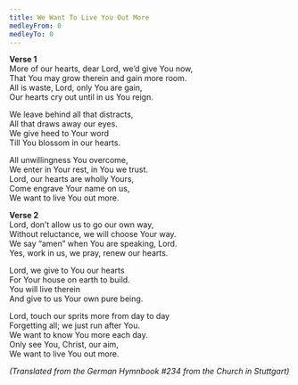 ```yaml
---
title: We Want To Live You Out More
medleyFrom: 0
medleyTo: 0
---
```


**Verse 1**  
More of our hearts, dear Lord, we’d give You now,  
That You may grow therein and gain more room.  
All is waste, Lord, only You are gain,  
Our hearts cry out until in us You reign.

We leave behind all that distracts,  
All that draws away our eyes.  
We give heed to Your word  
Till You blossom in our hearts.

All unwillingness You overcome,  
We enter in Your rest, in You we trust.  
Lord, our hearts are wholly Yours,  
Come engrave Your name on us,  
We want to live You out more.

**Verse 2**  
Lord, don’t allow us to go our own way,  
Without reluctance, we will choose Your way.  
We say “amen” when You are speaking, Lord.  
Yes, work in us, we pray, renew our hearts.

Lord, we give to You our hearts  
For Your house on earth to build.  
You will live therein  
And give to us Your own pure being.

Lord, touch our sprits more from day to day  
Forgetting all; we just run after You.  
We want to know You more each day.  
Only see You, Christ, our aim,  
We want to live You out more.

_(Translated from the German Hymnbook #234 from the Church in Stuttgart)_
